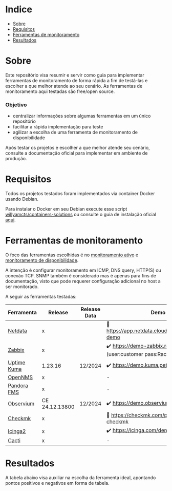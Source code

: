 # Indice
- [Sobre](#sobre)
- [Requisitos](#requisitos)
- [Ferramentas de monitoramento](#ferramentas-de-monitoramento)
- [Resultados](#resultados)


# Sobre
Este repositório visa resumir e servir como guia para implementar ferramentas de monitoramento de forma rápida a fim de testá-las e escolher a que melhor atende ao seu cenário. As ferramentas de monitoramento aqui testadas são free/open source. 

### Objetivo
* centralizar informações sobre algumas ferramentas em um único repositório
* facilitar a rápida implementação para teste
* agilizar a escolha de uma ferramenta de monitoramento de disponibilidade

Após testar os projetos e escolher a que melhor atende seu cenário, consulte a documentação oficial para implementar em ambiente de produção.


# Requisitos
Todos os projetos testados foram implementados via container Docker usando Debian. 

Para instalar o Docker em seu Debian execute esse script [willyamcts/containers-solutions](https://raw.githubusercontent.com/willyamcts/containers-solutions/refs/heads/main/install-docker.sh) ou consulte o guia de instalação oficial [aqui](https://docs.docker.com/engine/install/).


# Ferramentas de monitoramento
O foco das ferramentas escolhidas é no <ins>monitoramento ativo</ins> e <ins>monitoramento de disponibilidade</ins>. 

A intenção é configurar monitoramento em ICMP, DNS query, HTTP(S) ou conexão TCP. SNMP também é considerado mas é apenas para fins de documentação, visto que pode requerer configuração adicional no host a ser monitorado. 


A seguir as ferramentas testadas:

| Ferramenta | Release | Release Data | Demo |
|--------|---------|---------|----------|
|[Netdata](https://github.com/netdata/netdata) | x | | :e-mail: https://app.netdata.cloud/spaces/netdata-demo |
|[Zabbix](https://github.com/zabbix/zabbix) | x | | :heavy_check_mark: https://demo-zabbix.racom.eu/zabbix (user:customer pass:RacomDemo1234) |
|[Uptime Kuma](https://github.com/louislam/uptime-kuma) | 1.23.16 | 12/2024 | :heavy_check_mark: https://demo.kuma.pet/start-demo |
|[OpenNMS](https://github.com/OpenNMS/opennms) | x | | - |
|[Pandora FMS](https://github.com/pandorafms/pandorafms) | x | | - |
|[Observium](https://observium.org/) | CE 24.12.13800 | 12/2024 | :heavy_check_mark: https://demo.observium.org | 
|[Checkmk](https://github.com/Checkmk/checkmk) | x | | :e-mail: https://checkmk.com/play-with-checkmk |
|[Icinga2](https://github.com/Icinga/icinga2) | x | | :heavy_check_mark: https://icinga.com/demo |
|[Cacti](https://github.com/Cacti/cacti) | x | | - |


# Resultados
A tabela abaixo visa auxiliar na escolha da ferramenta ideal, apontando pontos positivos e negativos em forma de tabela.


